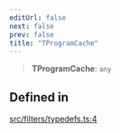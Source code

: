 ```yaml
---
editUrl: false
next: false
prev: false
title: "TProgramCache"
---
```


> **TProgramCache**: `any`

## Defined in

[src/filters/typedefs.ts:4](https://github.com/fabricjs/fabric.js/blob/8748628df7e9de00ba77413bfc3ad9e9fe9d4f30/src/filters/typedefs.ts#L4)
